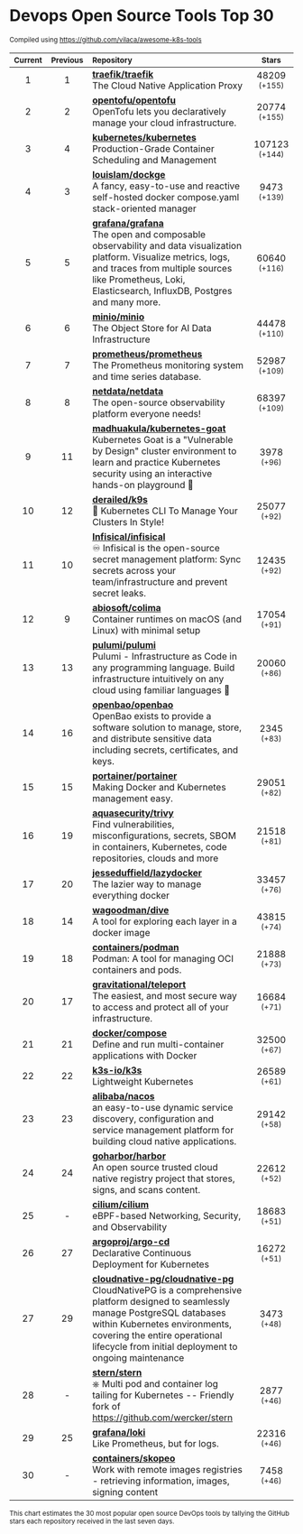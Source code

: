 # Devops Open Source Tools Top 30
<sup>Compiled using https://github.com/vilaca/awesome-k8s-tools</sup>
<div align="center">

|<sub>Current</sub>|<sub>Previous</sub>|<sub>Repository</sub>|<sub>Stars</sub>|
|:---:|:---:|:---|:---:|
|1|1|[**traefik/traefik**](https://github.com/traefik/traefik)<br/>The Cloud Native Application Proxy|48209 <sup>(+155)</sup>|
|2|2|[**opentofu/opentofu**](https://github.com/opentofu/opentofu)<br/>OpenTofu lets you declaratively manage your cloud infrastructure.|20774 <sup>(+155)</sup>|
|3|4|[**kubernetes/kubernetes**](https://github.com/kubernetes/kubernetes)<br/>Production-Grade Container Scheduling and Management|107123 <sup>(+144)</sup>|
|4|3|[**louislam/dockge**](https://github.com/louislam/dockge)<br/>A fancy, easy-to-use and reactive self-hosted docker compose.yaml stack-oriented manager|9473 <sup>(+139)</sup>|
|5|5|[**grafana/grafana**](https://github.com/grafana/grafana)<br/>The open and composable observability and data visualization platform. Visualize metrics, logs, and traces from multiple sources like Prometheus, Loki, Elasticsearch, InfluxDB, Postgres and many more. |60640 <sup>(+116)</sup>|
|6|6|[**minio/minio**](https://github.com/minio/minio)<br/>The Object Store for AI Data Infrastructure|44478 <sup>(+110)</sup>|
|7|7|[**prometheus/prometheus**](https://github.com/prometheus/prometheus)<br/>The Prometheus monitoring system and time series database.|52987 <sup>(+109)</sup>|
|8|8|[**netdata/netdata**](https://github.com/netdata/netdata)<br/>The open-source observability platform everyone needs!|68397 <sup>(+109)</sup>|
|9|11|[**madhuakula/kubernetes-goat**](https://github.com/madhuakula/kubernetes-goat)<br/>Kubernetes Goat is a "Vulnerable by Design" cluster environment to learn and practice Kubernetes security using an interactive hands-on playground 🚀|3978 <sup>(+96)</sup>|
|10|12|[**derailed/k9s**](https://github.com/derailed/k9s)<br/>🐶 Kubernetes CLI To Manage Your Clusters In Style!|25077 <sup>(+92)</sup>|
|11|10|[**Infisical/infisical**](https://github.com/Infisical/infisical)<br/>♾ Infisical is the open-source secret management platform: Sync secrets across your team/infrastructure and prevent secret leaks.|12435 <sup>(+92)</sup>|
|12|9|[**abiosoft/colima**](https://github.com/abiosoft/colima)<br/>Container runtimes on macOS (and Linux) with minimal setup|17054 <sup>(+91)</sup>|
|13|13|[**pulumi/pulumi**](https://github.com/pulumi/pulumi)<br/>Pulumi - Infrastructure as Code in any programming language. Build infrastructure intuitively on any cloud using familiar languages 🚀|20060 <sup>(+86)</sup>|
|14|16|[**openbao/openbao**](https://github.com/openbao/openbao)<br/>OpenBao exists to provide a software solution to manage, store, and distribute sensitive data including secrets, certificates, and keys.|2345 <sup>(+83)</sup>|
|15|15|[**portainer/portainer**](https://github.com/portainer/portainer)<br/>Making Docker and Kubernetes management easy.|29051 <sup>(+82)</sup>|
|16|19|[**aquasecurity/trivy**](https://github.com/aquasecurity/trivy)<br/>Find vulnerabilities, misconfigurations, secrets, SBOM in containers, Kubernetes, code repositories, clouds and more|21518 <sup>(+81)</sup>|
|17|20|[**jesseduffield/lazydocker**](https://github.com/jesseduffield/lazydocker)<br/>The lazier way to manage everything docker|33457 <sup>(+76)</sup>|
|18|14|[**wagoodman/dive**](https://github.com/wagoodman/dive)<br/>A tool for exploring each layer in a docker image|43815 <sup>(+74)</sup>|
|19|18|[**containers/podman**](https://github.com/containers/podman)<br/>Podman: A tool for managing OCI containers and pods.|21888 <sup>(+73)</sup>|
|20|17|[**gravitational/teleport**](https://github.com/gravitational/teleport)<br/>The easiest, and most secure way to access and protect all of your infrastructure.|16684 <sup>(+71)</sup>|
|21|21|[**docker/compose**](https://github.com/docker/compose)<br/>Define and run multi-container applications with Docker|32500 <sup>(+67)</sup>|
|22|22|[**k3s-io/k3s**](https://github.com/k3s-io/k3s)<br/>Lightweight Kubernetes|26589 <sup>(+61)</sup>|
|23|23|[**alibaba/nacos**](https://github.com/alibaba/nacos)<br/>an easy-to-use dynamic service discovery, configuration and service management platform for building cloud native applications.|29142 <sup>(+58)</sup>|
|24|24|[**goharbor/harbor**](https://github.com/goharbor/harbor)<br/>An open source trusted cloud native registry project that stores, signs, and scans content.|22612 <sup>(+52)</sup>|
|25|-|[**cilium/cilium**](https://github.com/cilium/cilium)<br/>eBPF-based Networking, Security, and Observability|18683 <sup>(+51)</sup>|
|26|27|[**argoproj/argo-cd**](https://github.com/argoproj/argo-cd)<br/>Declarative Continuous Deployment for Kubernetes|16272 <sup>(+51)</sup>|
|27|29|[**cloudnative-pg/cloudnative-pg**](https://github.com/cloudnative-pg/cloudnative-pg)<br/>CloudNativePG is a comprehensive platform designed to seamlessly manage PostgreSQL databases within Kubernetes environments, covering the entire operational lifecycle from initial deployment to ongoing maintenance|3473 <sup>(+48)</sup>|
|28|-|[**stern/stern**](https://github.com/stern/stern)<br/>⎈ Multi pod and container log tailing for Kubernetes -- Friendly fork of https://github.com/wercker/stern|2877 <sup>(+46)</sup>|
|29|25|[**grafana/loki**](https://github.com/grafana/loki)<br/>Like Prometheus, but for logs.|22316 <sup>(+46)</sup>|
|30|-|[**containers/skopeo**](https://github.com/containers/skopeo)<br/>Work with remote images registries - retrieving information, images, signing content|7458 <sup>(+46)</sup>|


</div>

<sub>This chart estimates the 30 most popular open source DevOps tools by tallying the GitHub stars each repository received in the last seven days.</sub>
